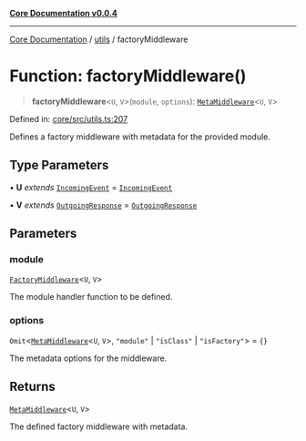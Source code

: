 [**Core Documentation v0.0.4**](../../README.md)

***

[Core Documentation](../../modules.md) / [utils](../README.md) / factoryMiddleware

# Function: factoryMiddleware()

> **factoryMiddleware**\<`U`, `V`\>(`module`, `options`): [`MetaMiddleware`](../../declarations/type-aliases/MetaMiddleware.md)\<`U`, `V`\>

Defined in: [core/src/utils.ts:207](https://github.com/stonemjs/core/blob/e4675fc5d1a8e120fdb4d54e226a2496fdda3681/src/utils.ts#L207)

Defines a factory middleware with metadata for the provided module.

## Type Parameters

• **U** *extends* [`IncomingEvent`](../../events/IncomingEvent/classes/IncomingEvent.md) = [`IncomingEvent`](../../events/IncomingEvent/classes/IncomingEvent.md)

• **V** *extends* [`OutgoingResponse`](../../events/OutgoingResponse/classes/OutgoingResponse.md) = [`OutgoingResponse`](../../events/OutgoingResponse/classes/OutgoingResponse.md)

## Parameters

### module

[`FactoryMiddleware`](../../declarations/type-aliases/FactoryMiddleware.md)\<`U`, `V`\>

The module handler function to be defined.

### options

`Omit`\<[`MetaMiddleware`](../../declarations/type-aliases/MetaMiddleware.md)\<`U`, `V`\>, `"module"` \| `"isClass"` \| `"isFactory"`\> = `{}`

The metadata options for the middleware.

## Returns

[`MetaMiddleware`](../../declarations/type-aliases/MetaMiddleware.md)\<`U`, `V`\>

The defined factory middleware with metadata.
